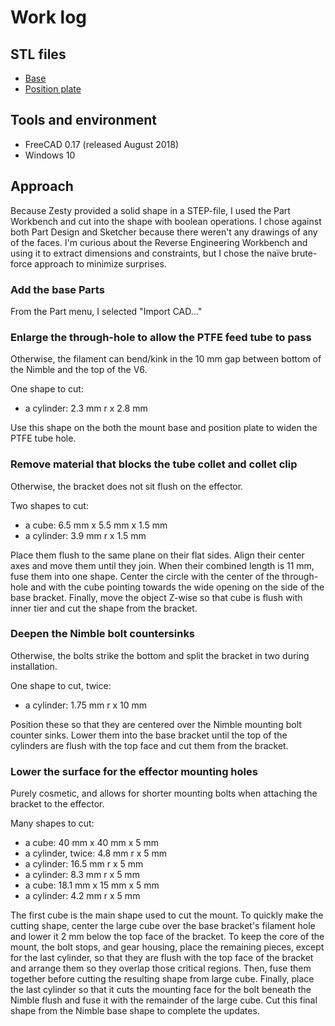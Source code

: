 # Work log

## STL files

* [Base](/docs/tlm-nimble-v6-freecad.stl)
* [Position plate](/docs/tlm-nimble-v6-position-plate-freecad.stl)

## Tools and environment

* FreeCAD 0.17 (released August 2018)
* Windows 10

## Approach

Because Zesty provided a solid shape in a STEP-file, I used the Part Workbench and cut into the shape with boolean operations. I chose against both Part Design and Sketcher because there weren't any drawings of any of the faces. I'm curious about the Reverse Engineering Workbench and using it to extract dimensions and constraints, but I chose the naïve brute-force approach to minimize surprises.

### Add the base Parts

From the Part menu, I selected "Import CAD..."

### Enlarge the through-hole to allow the PTFE feed tube to pass
Otherwise, the filament can bend/kink in the 10 mm gap between bottom of the Nimble and the top of the V6.

One shape to cut:

* a cylinder: 2.3 mm r x 2.8 mm

Use this shape on the both the mount base and position plate to widen the PTFE tube hole.

### Remove material that blocks the tube collet and collet clip
Otherwise, the bracket does not sit flush on the effector.

Two shapes to cut:

* a cube: 6.5 mm x 5.5 mm x 1.5 mm
* a cylinder: 3.9 mm r x 1.5 mm

Place them flush to the same plane on their flat sides. Align their center axes and move them until they join. When their combined length is 11 mm, fuse them into one shape. Center the circle with the center of the through-hole and with the cube pointing towards the wide opening on the side of the base bracket. Finally, move the object Z-wise so that cube is flush with inner tier and cut the shape from the bracket.

### Deepen the Nimble bolt countersinks
Otherwise, the bolts strike the bottom and split the bracket in two during installation.

One shape to cut, twice:

* a cylinder: 1.75 mm r x 10 mm

Position these so that they are centered over the Nimble mounting bolt counter sinks. Lower them into the base bracket until the top of the cylinders are flush with the top face and cut them from the bracket.

### Lower the surface for the effector mounting holes
Purely cosmetic, and allows for shorter mounting bolts when attaching the bracket to the effector.

Many shapes to cut:

* a cube: 40 mm x 40 mm x 5 mm
* a cylinder, twice: 4.8 mm r x 5 mm
* a cylinder: 16.5 mm r x 5 mm
* a cylinder: 8.3 mm r x 5 mm
* a cube: 18.1 mm x 15 mm x 5 mm
* a cylinder: 4.2 mm r x 5 mm

The first cube is the main shape used to cut the mount. To quickly make the cutting shape, center the large cube over the base bracket's filament hole and lower it 2 mm below the top face of the bracket. To keep the core of the mount, the bolt stops, and gear housing, place the remaining pieces, except for the last cylinder, so that they are flush with the top face of the bracket and arrange them so they overlap those critical regions. Then, fuse them together before cutting the resulting shape from large cube. Finally, place the last cylinder so that it cuts the mounting face for the bolt beneath the Nimble flush and fuse it with the remainder of the large cube. Cut this final shape from the Nimble base shape to complete the updates.
